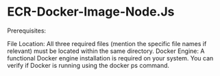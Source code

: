 # ECR-Docker-Image-Node.Js

Prerequisites:

File Location: All three required files (mention the specific file names if relevant) must be located within the same directory. Docker Engine: A functional Docker engine installation is required on your system. You can verify if Docker is running using the docker ps command.
